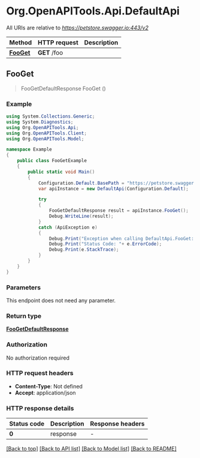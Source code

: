 # Org.OpenAPITools.Api.DefaultApi

All URIs are relative to *https://petstore.swagger.io:443/v2*

Method | HTTP request | Description
------------- | ------------- | -------------
[**FooGet**](DefaultApi.md#fooget) | **GET** /foo | 



## FooGet

> FooGetDefaultResponse FooGet ()



### Example

```csharp
using System.Collections.Generic;
using System.Diagnostics;
using Org.OpenAPITools.Api;
using Org.OpenAPITools.Client;
using Org.OpenAPITools.Model;

namespace Example
{
    public class FooGetExample
    {
        public static void Main()
        {
            Configuration.Default.BasePath = "https://petstore.swagger.io:443/v2";
            var apiInstance = new DefaultApi(Configuration.Default);

            try
            {
                FooGetDefaultResponse result = apiInstance.FooGet();
                Debug.WriteLine(result);
            }
            catch (ApiException e)
            {
                Debug.Print("Exception when calling DefaultApi.FooGet: " + e.Message );
                Debug.Print("Status Code: "+ e.ErrorCode);
                Debug.Print(e.StackTrace);
            }
        }
    }
}
```

### Parameters

This endpoint does not need any parameter.

### Return type

[**FooGetDefaultResponse**](FooGetDefaultResponse.md)

### Authorization

No authorization required

### HTTP request headers

- **Content-Type**: Not defined
- **Accept**: application/json


### HTTP response details
| Status code | Description | Response headers |
|-------------|-------------|------------------|
| **0** | response |  -  |

[[Back to top]](#)
[[Back to API list]](../README.md#documentation-for-api-endpoints)
[[Back to Model list]](../README.md#documentation-for-models)
[[Back to README]](../README.md)

